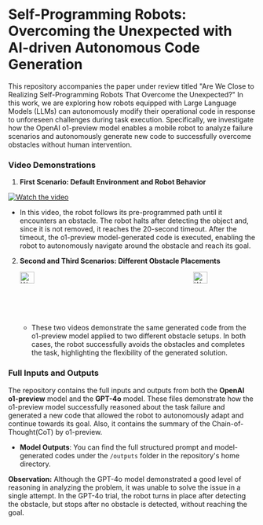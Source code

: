 
# Self-Programming Robots: Overcoming the Unexpected with AI-driven Autonomous Code Generation

This repository accompanies the paper under review titled "Are We Close to Realizing Self-Programming Robots That Overcome the Unexpected?" In this work, we are exploring how robots equipped with Large Language Models (LLMs) can autonomously modify their operational code in response to unforeseen challenges during task execution. Specifically, we investigate how the OpenAI o1-preview model enables a mobile robot to analyze failure scenarios and autonomously generate new code to successfully overcome obstacles without human intervention.

### Video Demonstrations

1. **First Scenario: Default Environment and Robot Behavior**

[![Watch the video](https://img.youtube.com/vi/hwbhQHJ-iIg/maxresdefault.jpg)](https://youtu.be/hwbhQHJ-iIg)
   
   - In this video, the robot follows its pre-programmed path until it encounters an obstacle. The robot halts after detecting the object and, since it is not removed, it reaches the 20-second timeout. After the timeout, the o1-preview model-generated code is executed, enabling the robot to autonomously navigate around the obstacle and reach its goal.

2. **Second and Third Scenarios: Different Obstacle Placements**

   <div style="display: flex; justify-content: space-between;">
      <a href="https://youtu.be/57eOCXrZY-0" target="_blank">
         <img src="https://img.youtube.com/vi/57eOCXrZY-0/maxresdefault.jpg" alt="Watch the video" style="width:48%;"/>
      </a>
      <a href="https://youtu.be/-Dj_W1FMp8s" target="_blank">
         <img src="https://img.youtube.com/vi/-Dj_W1FMp8s/maxresdefault.jpg" alt="Watch the video" style="width:48%;"/>
      </a>
   </div>
   
   - These two videos demonstrate the same generated code from the o1-preview model applied to two different obstacle setups. In both cases, the robot successfully avoids the obstacles and completes the task, highlighting the flexibility of the generated solution.

### Full Inputs and Outputs

The repository contains the full inputs and outputs from both the **OpenAI o1-preview** model and the **GPT-4o** model. These files demonstrate how the o1-preview model successfully reasoned about the task failure and generated a new code that allowed the robot to autonomously adapt and continue towards its goal. Also, it contains the summary of the Chain-of-Thought(CoT) by o1-preview. 

- **Model Outputs**: You can find the full structured prompt and model-generated codes under the `/outputs` folder in the repository's home directory.

**Observation:** Although the GPT-4o model demonstrated a good level of reasoning in analyzing the problem, it was unable to solve the issue in a single attempt. In the GPT-4o trial, the robot turns in place after detecting the obstacle, but stops after no obstacle is detected, without reaching the goal.


